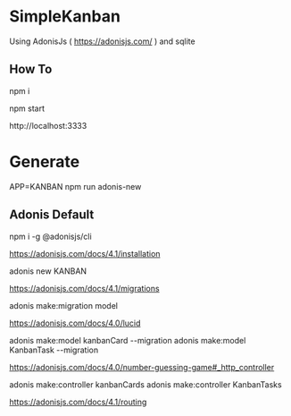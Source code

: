 # SimpleKanban

Using AdonisJs ( https://adonisjs.com/ ) and sqlite

## How To 

npm i

npm start

http://localhost:3333

# Generate

APP=KANBAN npm run adonis-new 

## Adonis Default

npm i -g @adonisjs/cli

https://adonisjs.com/docs/4.1/installation

adonis new KANBAN

https://adonisjs.com/docs/4.1/migrations

adonis make:migration model

https://adonisjs.com/docs/4.0/lucid

adonis make:model kanbanCard --migration
adonis make:model KanbanTask --migration

https://adonisjs.com/docs/4.0/number-guessing-game#_http_controller

adonis make:controller kanbanCards
adonis make:controller KanbanTasks

https://adonisjs.com/docs/4.1/routing





